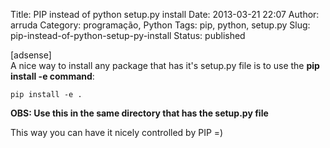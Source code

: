 Title: PIP instead of python setup.py install
Date: 2013-03-21 22:07
Author: arruda
Category: programação, Python
Tags: pip, python, setup.py
Slug: pip-instead-of-python-setup-py-install
Status: published

\[adsense\]  
A nice way to install any package that has it's setup.py file is to use the **pip install -e command**:

``` {lang="python"}
pip install -e .
```

**OBS: Use this in the same directory that has the setup.py file**

This way you can have it nicely controlled by PIP =)
